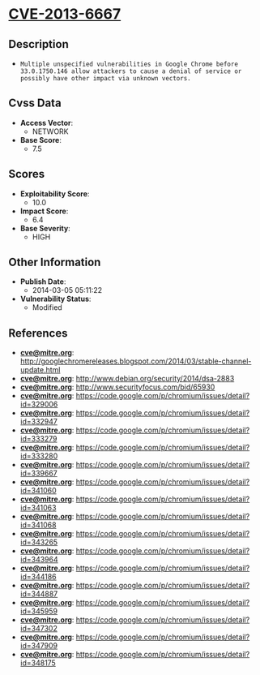 
# [CVE-2013-6667](http://googlechromereleases.blogspot.com/2014/03/stable-channel-update.html)

## Description

- `Multiple unspecified vulnerabilities in Google Chrome before 33.0.1750.146 allow attackers to cause a denial of service or possibly have other impact via unknown vectors.`

## Cvss Data

- **Access Vector**:
  - NETWORK
- **Base Score**:
  - 7.5

## Scores

- **Exploitability Score**:
  - 10.0
- **Impact Score**:
  - 6.4
- **Base Severity**:
  - HIGH

## Other Information

- **Publish Date**:
  - 2014-03-05 05:11:22
- **Vulnerability Status**:
  - Modified

## References

- **cve@mitre.org**: http://googlechromereleases.blogspot.com/2014/03/stable-channel-update.html
- **cve@mitre.org**: http://www.debian.org/security/2014/dsa-2883
- **cve@mitre.org**: http://www.securityfocus.com/bid/65930
- **cve@mitre.org**: https://code.google.com/p/chromium/issues/detail?id=329006
- **cve@mitre.org**: https://code.google.com/p/chromium/issues/detail?id=332947
- **cve@mitre.org**: https://code.google.com/p/chromium/issues/detail?id=333279
- **cve@mitre.org**: https://code.google.com/p/chromium/issues/detail?id=333280
- **cve@mitre.org**: https://code.google.com/p/chromium/issues/detail?id=339667
- **cve@mitre.org**: https://code.google.com/p/chromium/issues/detail?id=341060
- **cve@mitre.org**: https://code.google.com/p/chromium/issues/detail?id=341063
- **cve@mitre.org**: https://code.google.com/p/chromium/issues/detail?id=341068
- **cve@mitre.org**: https://code.google.com/p/chromium/issues/detail?id=343265
- **cve@mitre.org**: https://code.google.com/p/chromium/issues/detail?id=343964
- **cve@mitre.org**: https://code.google.com/p/chromium/issues/detail?id=344186
- **cve@mitre.org**: https://code.google.com/p/chromium/issues/detail?id=344887
- **cve@mitre.org**: https://code.google.com/p/chromium/issues/detail?id=345959
- **cve@mitre.org**: https://code.google.com/p/chromium/issues/detail?id=347302
- **cve@mitre.org**: https://code.google.com/p/chromium/issues/detail?id=347909
- **cve@mitre.org**: https://code.google.com/p/chromium/issues/detail?id=348175
